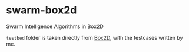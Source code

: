 # swarm-box2d
Swarm Intelligence Algorithms in Box2D

`testbed` folder is taken directly from [Box2D](https://github.com/erincatto/box2d), with the testcases written by me.
